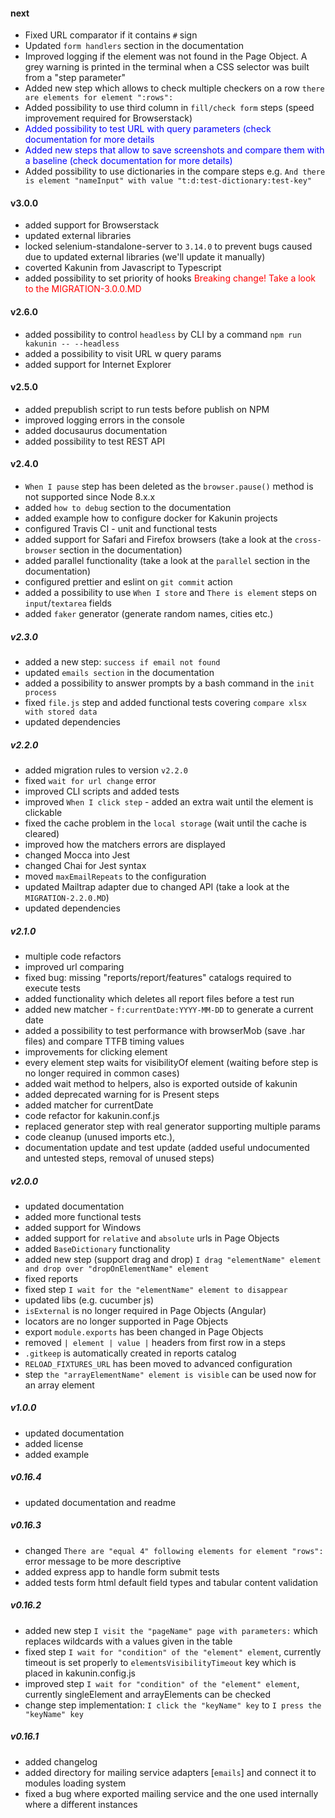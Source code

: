 #### next

- Fixed URL comparator if it contains `#` sign
- Updated `form handlers` section in the documentation
- Improved logging if the element was not found in the Page Object. A grey warning is printed in the terminal when a CSS selector was built from a "step parameter"
- Added new step which allows to check multiple checkers on a row `there are elements for element ":rows":`
- Added possibility to use third column in `fill/check form` steps (speed improvement required for Browserstack)
- <span style="color:blue">Added possibility to test URL with query parameters (check documentation for more details</span>
- <span style="color:blue">Added new steps that allow to save screenshots and compare them with a baseline (check documentation for more details)<span>
- Added possibility to use dictionaries in the compare steps e.g. `And there is element "nameInput" with value "t:d:test-dictionary:test-key"`

#### v3.0.0

- added support for Browserstack
- updated external libraries
- locked selenium-standalone-server to `3.14.0` to prevent bugs caused due to updated external libraries (we'll update it manually)
- coverted Kakunin from Javascript to Typescript
- added possibility to set priority of hooks <span style="color:red">Breaking change! Take a look to the MIGRATION-3.0.0.MD</span>

#### v2.6.0

- added possibility to control `headless` by CLI by a command `npm run kakunin -- --headless`
- added a possibility to visit URL w query params
- added support for Internet Explorer

#### v2.5.0

- added prepublish script to run tests before publish on NPM
- improved logging errors in the console
- added docusaurus documentation
- added possibility to test REST API

#### v2.4.0

- `When I pause` step has been deleted as the `browser.pause()` method is not supported since Node 8.x.x
- added `how to debug` section to the documentation
- added example how to configure docker for Kakunin projects
- configured Travis CI - unit and functional tests
- added support for Safari and Firefox browsers (take a look at the `cross-browser` section in the documentation)
- added parallel functionality (take a look at the `parallel` section in the documentation)
- configured prettier and eslint on `git commit` action
- added a possibility to use `When I store` and `There is element` steps on `input`/`textarea` fields
- added `faker` generator (generate random names, cities etc.)

##### v2.3.0

- added a new step: `success if email not found`
- updated `emails section` in the documentation
- added a possibility to answer prompts by a bash command in the `init process`
- fixed `file.js` step and added functional tests covering `compare xlsx with stored data`
- updated dependencies

##### v2.2.0

- added migration rules to version `v2.2.0`
- fixed `wait for url change` error
- improved CLI scripts and added tests
- improved `When I click step` - added an extra wait until the element is clickable
- fixed the cache problem in the `local storage` (wait until the cache is cleared)
- improved how the matchers errors are displayed
- changed Mocca into Jest
- changed Chai for Jest syntax
- moved `maxEmailRepeats` to the configuration
- updated Mailtrap adapter due to changed API (take a look at the `MIGRATION-2.2.0.MD`)
- updated dependencies

##### v2.1.0

- multiple code refactors
- improved url comparing
- fixed bug: missing "reports/report/features" catalogs required to execute tests
- added functionality which deletes all report files before a test run
- added new matcher - `f:currentDate:YYYY-MM-DD` to generate a current date
- added a possibility to test performance with browserMob (save .har files) and compare TTFB timing values
- improvements for clicking element
- every element step waits for visibilityOf element (waiting before step is no longer required in common cases)
- added wait method to helpers, also is exported outside of kakunin
- added deprecated warning for is Present steps
- added matcher for currentDate
- code refactor for kakunin.conf.js
- replaced generator step with real generator supporting multiple params
- code cleanup (unused imports etc.),
- documentation update and test update (added useful undocumented and untested steps, removal of unused steps)

##### v2.0.0

- updated documentation
- added more functional tests
- added support for Windows
- added support for `relative` and `absolute` urls in Page Objects
- added `BaseDictionary` functionality
- added new step (support drag and drop) `I drag "elementName" element and drop over "dropOnElementName" element`
- fixed reports
- fixed step `I wait for the "elementName" element to disappear`
- updated libs (e.g. cucumber js)
- `isExternal` is no longer required in Page Objects (Angular)
- locators are no longer supported in Page Objects
- export `module.exports` has been changed in Page Objects
- removed `| element | value |` headers from first row in a steps
- `.gitkeep` is automatically created in reports catalog
- `RELOAD_FIXTURES_URL` has been moved to advanced configuration
- step `the "arrayElementName" element is visible` can be used now for an array element

##### v1.0.0

- updated documentation
- added license
- added example

##### v0.16.4

- updated documentation and readme

##### v0.16.3

- changed `There are "equal 4" following elements for element "rows":` error message to be more descriptive
- added express app to handle form submit tests
- added tests form html default field types and tabular content validation

##### v0.16.2

- added new step `I visit the "pageName" page with parameters:` which replaces wildcards with a values given in the table
- fixed step `I wait for "condition" of the "element" element`, currently timeout is set properly to `elementsVisibilityTimeout` key which is placed in kakunin.config.js
- improved step `I wait for "condition" of the "element" element`, currently singleElement and arrayElements can be checked
- change step implementation: `I click the "keyName" key` to `I press the "keyName" key`

##### v0.16.1

- added changelog
- added directory for mailing service adapters [`emails`] and connect it to modules loading system
- fixed a bug where exported mailing service and the one used internally where a different instances
